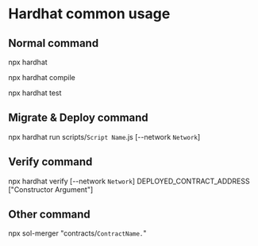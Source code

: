# Hardhat common usage

## Normal command

npx hardhat

npx hardhat compile

npx hardhat test

## Migrate & Deploy command

npx hardhat run scripts/`Script Name`.js [--network `Network`]

## Verify command

npx hardhat verify [--network `Network`] DEPLOYED_CONTRACT_ADDRESS ["Constructor Argument"]

## Other command

npx sol-merger "contracts/`ContractName.`"
